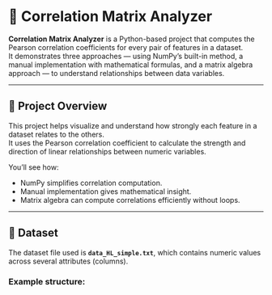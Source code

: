 # 🧠 Correlation Matrix Analyzer

**Correlation Matrix Analyzer** is a Python-based project that computes the Pearson correlation coefficients for every pair of features in a dataset.  
It demonstrates three approaches — using NumPy’s built-in method, a manual implementation with mathematical formulas, and a matrix algebra approach — to understand relationships between data variables.

---

## 📘 Project Overview

This project helps visualize and understand how strongly each feature in a dataset relates to the others.  
It uses the Pearson correlation coefficient to calculate the strength and direction of linear relationships between numeric variables.

You’ll see how:
- NumPy simplifies correlation computation.
- Manual implementation gives mathematical insight.
- Matrix algebra can compute correlations efficiently without loops.

---

## 📂 Dataset

The dataset file used is **`data_HL_simple.txt`**, which contains numeric values across several attributes (columns).

### Example structure:
